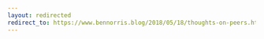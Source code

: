 ```yaml
---
layout: redirected
redirect_to: https://www.bennorris.blog/2018/05/18/thoughts-on-peers.html
---
```

